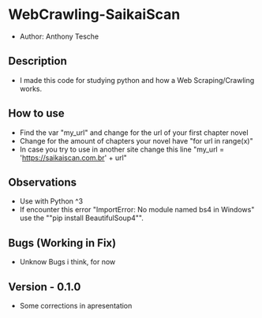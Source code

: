 # WebCrawling-SaikaiScan
- Author: Anthony Tesche

## Description
- I made this code for studying python and how a Web Scraping/Crawling works.

## How to use
- Find the var "my_url" and change for the url of your first chapter novel
- Change for the amount of chapters your novel have "for url in range(x)"
- In case you try to use in another site change this line "my_url = 'https://saikaiscan.com.br' + url"

## Observations
- Use with Python ^3
- If encounter this error "ImportError: No module named bs4 in Windows" use the ""pip install BeautifulSoup4"".

## Bugs (Working in Fix)
- Unknow Bugs i think, for now

## Version - 0.1.0
- Some corrections in apresentation